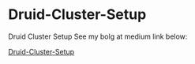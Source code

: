 # Druid-Cluster-Setup
Druid Cluster Setup
See my bolg at medium link below: 

[Druid-Cluster-Setup](https://medium.com/@pushkarjoshi0410/druid-cluster-setup-6123bb921376)
